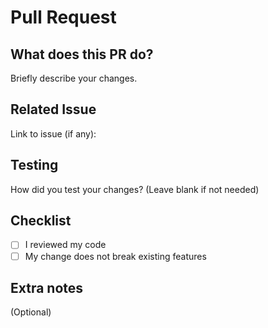 # Pull Request

## What does this PR do?

Briefly describe your changes.

## Related Issue

Link to issue (if any):

## Testing

How did you test your changes? (Leave blank if not needed)

## Checklist

- [ ] I reviewed my code
- [ ] My change does not break existing features

## Extra notes

(Optional)
